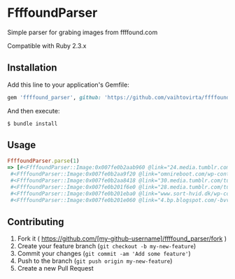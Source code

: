 # FfffoundParser

Simple parser for grabing images from ffffound.com

Compatible with Ruby 2.3.x

## Installation

Add this line to your application's Gemfile:

```ruby
gem 'ffffound_parser', github: 'https://github.com/vaihtovirta/ffffound_parser'
```

And then execute:

    $ bundle install

## Usage

```ruby
FfffoundParser.parse(1)
=> [#<FfffoundParser::Image:0x007fe0b2aab960 @link="24.media.tumblr.com/tumblr_lmelk2KNz11qz6f9yo1_500.jpg", @posted_at="2016-08-01 21:39:23">,
 #<FfffoundParser::Image:0x007fe0b2aa9f20 @link="omnireboot.com/wp-content/uploads/2014/11/omni-reboot-logo-retina1.png", @posted_at="2016-07-31 20:31:36">,
 #<FfffoundParser::Image:0x007fe0b2aa8418 @link="30.media.tumblr.com/tumblr_llbg54dNfn1qaj9jbo1_500.jpg", @posted_at="2016-07-29 20:30:03">,
 #<FfffoundParser::Image:0x007fe0b201f6e0 @link="28.media.tumblr.com/tumblr_lvq9nuRsHd1qzsnzco1_500.jpg", @posted_at="2016-07-26 02:29:07">,
 #<FfffoundParser::Image:0x007fe0b201eba0 @link="www.sort-hvid.dk/wp-contents/uploads/2015/10/Grafik_Uropa-800x239.jpg", @posted_at="2016-07-26 00:00:03">,
 #<FfffoundParser::Image:0x007fe0b201e060 @link="4.bp.blogspot.com/-bvvWyalRBtQ/TZiDEal1aJI/AAAAAAAAA4k/cvvqfJUl0ZM/s640/Silas+make.jpg", @posted_at="2016-07-25 08:53:07">, ...
```

## Contributing

1. Fork it ( https://github.com/[my-github-username]/ffffound_parser/fork )
2. Create your feature branch (`git checkout -b my-new-feature`)
3. Commit your changes (`git commit -am 'Add some feature'`)
4. Push to the branch (`git push origin my-new-feature`)
5. Create a new Pull Request
